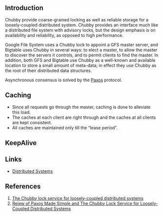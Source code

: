 ## Introduction

Chubby provide coarse-grained locking as well as reliable storage for a loosely-coupled distributed system.
Chubby provides an interface much like a distributed file system with advisory locks, but the design emphasis is on availability and reliability, as opposed to high performance. 

Google File System uses a Chubby lock to appoint a GFS master server, and Bigtable uses Chubby in several ways: to elect a master, to allow the master to discover the servers it controls, and to permit clients to find the master. 
In addition, both GFS and Bigtable use Chubby as a well-known and available location to store a small amount of meta-data; in effect they use Chubby as the root of their distributed data structures.

Asynchronous consensus is solved by the [Paxos](/docs/CS/Distributed/Paxos.md) protocol.





## Caching


- Since all requests go through the master, caching is done to alleviate this load.
- The caches at each client are right through and the caches at all clients are kept consistent.
- All caches are maintained only till the “lease period”.


## KeepAlive




## Links

- [Distributed Systems](/docs/CS/Distributed/Distributed_Systems.md)


## References

1. [The Chubby lock service for loosely-coupled distributed systems](https://static.googleusercontent.com/media/research.google.com/en//archive/chubby-osdi06.pdf)
2. [Reiew of Paxos Made Simple and The Chubby Lock Service for Loosely-Coupled Distributed Systems](https://www.cs.colostate.edu/~cs670/CR7_AndyStone_PaxosChubby.pdf)